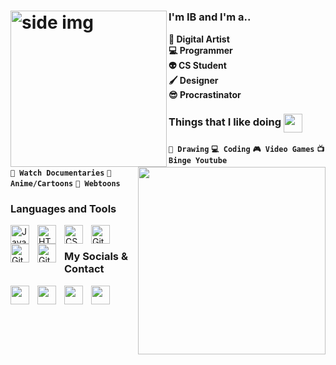 # <img src="https://media2.giphy.com/media/6O9uGfKwF7PmETtRfM/giphy.gif?cid=790b7611817b677221c4d69b08560f1d81aaa47303b6cb66&rid=giphy.gif&ct=s" align ="left" alt="side img" width="250" height="auto" />

### **I'm IB and I'm a..**

**🎨 Digital Artist** <br/>
**💻 Programmer** <br/> 
**👽 CS Student** <br/>
<img src="https://media0.giphy.com/media/REEjhR2dEzh9DkFtBC/giphy.gif?cid=790b76113a3e1493dca16d16dcb1860604b5bd5ab93c42e3&rid=giphy.gif&ct=s" align="right"  width ="300" height="auto" />
**🖌️ Designer** <br/>
**😎 Procrastinator**


### Things that I like doing <img src ="https://infosys.cebu.gov.ph/access/images/loginloader.gif" align ="center" width="30" height="auto" />

**`🎨 Drawing`** 
**`💻 Coding`**
**`🎮 Video Games`**
**`📺 Binge Youtube`** <br/> 
**`📼 Watch Documentaries`**
**`👺 Anime/Cartoons`**
**`📗 Webtoons`**


### Languages and Tools 

<img align="left" alt="Java" width="30px" style="padding-right:10px;" src="https://cdn-icons-png.flaticon.com/512/311/311334.png"/>
<img align="left" alt="HTML" width="30px" style="padding-right:10px;" src="https://cdn-icons-png.flaticon.com/512/1199/1199118.png" />
<img align="left" alt="CSS" width="30px" style="padding-right:10px;" src="https://cdn-icons-png.flaticon.com/512/1199/1199113.png" />
<img align="left" alt="GitHub" width="30px" style="padding-right:10px;" src="https://cdn-icons-png.flaticon.com/512/779/779088.png" />
<img align="left" alt="GitHub" width="30px" style="padding-right:10px;" src="https://cdn-icons-png.flaticon.com/512/2496/2496696.png" />
<img align="left" alt="GitHub" width="30px" style="padding-right:10px;" src="https://cdn-icons-png.flaticon.com/512/2496/2496742.png" />

<br/>

### My Socials & Contact 
<a href="https://discord.com/users/274444265260580865"> <img align="left"  width="30px" style="padding-right:10px;" src="https://cdn-icons-png.flaticon.com/512/5968/5968756.png" /> </a>
<a href="https://twitter.com/rudesoda"> <img align="left"  width="30px" style="padding-right:10px;" src="https://cdn-icons-png.flaticon.com/512/733/733579.png" /> </a>
<a href="https://ko-fi.com/artsbysodaru"> <img align="left"  width="30px" style="padding-right:10px;" src="https://cdn-icons-png.flaticon.com/512/3127/3127430.png" /> </a>
<a href="mailto:chiyokosunshine@gmail.com"> <img align="left"  width="30px" style="padding-right:10px;" src="https://cdn-icons-png.flaticon.com/512/5968/5968534.png" /> </a>

<br/>

#
